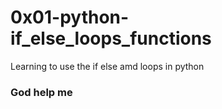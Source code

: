 # 0x01-python-if_else_loops_functions
Learning to use the if else amd loops in python
### God help me
